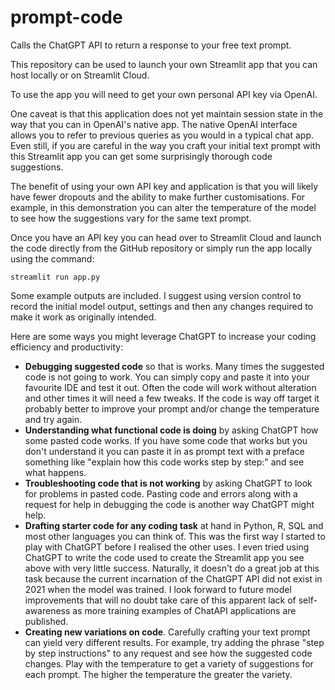 # prompt-code
Calls the ChatGPT API to return a response to your free text prompt.

This repository can be used to launch your own Streamlit app that you can host locally or on Streamlit Cloud.

To use the app you will need to get your own personal API key via OpenAI. 

One caveat is that this application does not yet maintain session state in the way that you can in OpenAI's native app. The native OpenAI interface allows you to refer to previous queries as you would in a typical chat app. Even still, if you are careful in the way you craft your initial text prompt with this Streamlit app you can get some surprisingly thorough code suggestions.

The benefit of using your own API key and application is that you will likely have fewer dropouts and the ability to make further customisations.  For example, in this demonstration you can alter the temperature of the model to see how the suggestions vary for the same text prompt.

Once you have an API key you can head over to Streamlit Cloud and launch the code directly from the GitHub repository or simply run the app locally using the command:

`streamlit run app.py`

Some example outputs are included. I suggest using version control to record the initial model output, settings and then any changes required to make it work as originally intended.

Here are some ways you might leverage ChatGPT to increase your coding efficiency and productivity:
- **Debugging suggested code** so that is works. Many times the suggested code is not going to work. You can simply copy and paste it into your favourite IDE and test it out. Often the code will work without alteration and other times it will need a few tweaks. If the code is way off target it probably better to improve your prompt and/or change the temperature and try again.
- **Understanding what functional code is doing** by asking ChatGPT how some pasted code works. If you have some code that works but you don't understand it you can paste it in as prompt text with a preface something like "explain how this code works step by step:" and see what happens.
- **Troubleshooting code that is not working** by asking ChatGPT to look for problems in pasted code. Pasting code and errors along with a request for help in debugging the code is another way ChatGPT might help.
- **Drafting starter code for any coding task** at hand in Python, R, SQL and most other languages you can think of. This was the first way I started to play with ChatGPT before I realised the other uses. I even tried using ChatGPT to write the code used to create the Streamlit app you see above with very little success. Naturally, it doesn't do a great job at this task because the current incarnation of the ChatGPT API did not exist in 2021 when the model was trained. I look forward to future model improvements that will no doubt take care of this apparent lack of self-awareness as more training examples of ChatAPI applications are published.
- **Creating new variations on code**. Carefully crafting your text prompt can yield very different results. For example, try adding the phrase "step by step instructions" to any request and see how the suggested code changes. Play with the temperature to get a variety of suggestions for each prompt. The higher the temperature the greater the variety.


